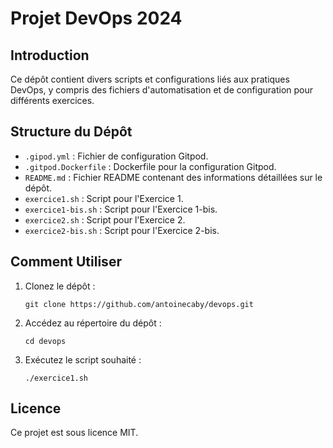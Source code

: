 # Projet DevOps 2024

## Introduction

Ce dépôt contient divers scripts et configurations liés aux pratiques DevOps, y compris des fichiers d'automatisation et de configuration pour différents exercices.

## Structure du Dépôt

- `.gipod.yml` : Fichier de configuration Gitpod.
- `.gitpod.Dockerfile` : Dockerfile pour la configuration Gitpod.
- `README.md` : Fichier README contenant des informations détaillées sur le dépôt.
- `exercice1.sh` : Script pour l'Exercice 1.
- `exercice1-bis.sh` : Script pour l'Exercice 1-bis.
- `exercice2.sh` : Script pour l'Exercice 2.
- `exercice2-bis.sh` : Script pour l'Exercice 2-bis.

## Comment Utiliser

1. Clonez le dépôt :
   ```
   git clone https://github.com/antoinecaby/devops.git
   ```
2. Accédez au répertoire du dépôt :
   ```
   cd devops
   ```
3. Exécutez le script souhaité :
   ```
   ./exercice1.sh
   ```

## Licence

Ce projet est sous licence MIT.
